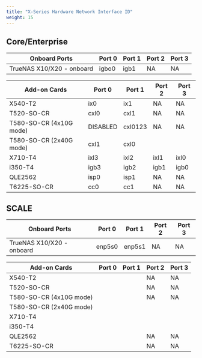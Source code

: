 ```yaml
---
title: "X-Series Hardware Network Interface ID"
weight: 15
---
```


## Core/Enterprise ##
| Onboard Ports | Port 0 | Port 1 | Port 2 | Port 3 |
|--------|--------|--------|--------|--------|								
| TrueNAS X10/X20 - onboard |	igbo0 |	igb1 |	NA	| NA |

| Add-on Cards | Port 0 | Port 1 | Port 2 | Port 3 |
|--------|--------|--------|--------|--------|								
| X540-T2 |	ix0 |	ix1 |	NA	| NA |
| T520-SO-CR | cxl0 | cxl1 | NA | NA |
| T580-SO-CR (4x10G mode) | DISABLED | cxl0123 | NA | NA |
| T580-SO-CR (2x40G mode) | cxl1 | cxl0 | | |
| X710-T4 | ixl3 | ixl2 | ixl1 | ixl0 |
| i350-T4 | igb3 | igb2 | igb1 | igb0 |
| QLE2562 | isp0 | isp1 | NA | NA |
| T6225-SO-CR | cc0 | cc1 | NA | NA |

## SCALE ##
| Onboard Ports | Port 0 | Port 1 | Port 2 | Port 3 |
|--------|--------|--------|--------|--------|								
| TrueNAS X10/X20 - onboard |	enp5s0 | enp5s1 |	NA	| NA |

| Add-on Cards | Port 0 | Port 1 | Port 2 | Port 3 |
|--------|--------|--------|--------|--------|								
| X540-T2 | | |	NA	| NA |
| T520-SO-CR | | | NA | NA |
| T580-SO-CR (4x10G mode) | | | NA | NA |
| T580-SO-CR (2x40G mode) | | | | |
| X710-T4 | | | | |
| i350-T4 | | | | |
| QLE2562 | | | NA | NA |
| T6225-SO-CR | | | NA | NA |
